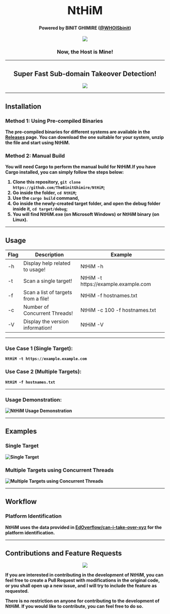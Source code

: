 <h1 align="center" style="font-size:36px;font-weight:bold;"> NtHiM</h1>
<h4 align="center"> <strong>Powered by BINIT GHIMIRE (<a href='https://twitter.com/WHOISbinit' target="_blank">@WHOISbinit</a>)</strong></h4>
<p align="center"> <img src="https://raw.githubusercontent.com/TheBinitGhimire/NtHiM/main/src/screenshot.png"/></p>
<h3 align="center"><strong>N<strong>ow, <strong>t</strong>he <strong>H</strong>ost <strong>i</strong>s <strong>M</strong>ine!</h3>
<hr/>
<h2 align="center">Super Fast Sub-domain Takeover Detection!</h2>
<p align="center"> <a href="https://www.rust-lang.org/" target="_blank"><img src="https://ForTheBadge.com/images/badges/made-with-rust.svg"/></a></p>
<hr>
<h2 id="installation">Installation</h2>
<h3 id="method-1-using-pre-compiled-binaries">Method 1: Using Pre-compiled Binaries</h3>
<p>The pre-compiled binaries for different systems are available in the <a href="https://github.com/TheBinitGhimire/NtHiM/releases"><strong>Releases</strong></a> page. You can download the one suitable for your system, unzip the file and start using NtHiM.</p>
<h3 id="method-2-manual-build">Method 2: Manual Build</h3>
<p>You will need Cargo to perform the manual build for NtHiM.If you have Cargo installed, you can simply follow the steps below:</p>
<ol>
   <li>Clone this repository, <code>git clone https://github.com/TheBinitGhimire/NtHiM</code>;</li>
   <li>Go inside the folder, <code>cd NtHiM</code>;</li>
   <li>Use the <code>cargo build</code> command,</li>
   <li>Go inside the newly-created <strong>target</strong> folder, and open the <strong>debug</strong> folder inside it, <code>cd target/debug</code>;</li>
   <li>You will find <strong>NtHiM.exe</strong> (on Microsoft Windows) or <strong>NtHiM</strong> binary (on Linux).</li>
</ol>
<hr>
<h2 id="usage">Usage</h2>
<table>
   <thead>
      <tr>
         <th>Flag</th>
         <th>Description</th>
         <th>Example</th>
      </tr>
   </thead>
   <tbody>
      <tr>
         <td>-h</td>
         <td>Display help related to usage!</td>
         <td>NtHiM -h</td>
      </tr>
      <tr>
         <td>-t</td>
         <td>Scan a single target!</td>
         <td>NtHiM -t https://example.example.com</td>
      </tr>
      <tr>
         <td>-f</td>
         <td>Scan a list of targets from a file!</td>
         <td>NtHiM -f hostnames.txt</td>
      </tr>
      <tr>
         <td>-c</td>
         <td>Number of Concurrent Threads!</td>
         <td>NtHiM -c 100 -f hostnames.txt</td>
      </tr>
      <tr>
         <td>-V</td>
         <td>Display the version information!</td>
         <td>NtHiM -V</td>
      </tr>
   </tbody>
</table>
<hr>
<h3 id="use-case-1-single-target-">Use Case 1 (Single Target):</h3>
<pre><code class="lang-bash">NtHiM -t <span class="hljs-string">https:</span><span class="hljs-comment">//example.example.com</span>
</code></pre>
<h3 id="use-case-2-multiple-targets-">Use Case 2 (Multiple Targets):</h3>
<pre><code class="lang-bash">NtHiM <span class="hljs-_">-f</span> hostnames.txt
</code></pre>
<hr>
<h3 id="usage-demonstration-">Usage Demonstration:</h3>
<p><img src="https://raw.githubusercontent.com/TheBinitGhimire/NtHiM/main/src/demonstration.gif" alt="NtHiM Usage Demonstration"></p>
<hr>
<h2 id="examples">Examples</h2>
<h3 id="single-target">Single Target</h3>
<p><img src="https://raw.githubusercontent.com/TheBinitGhimire/NtHiM/main/src/example1.png" alt="Single Target"></p>
<h3 id="multiple-targets-using-concurrent-threads">Multiple Targets using Concurrent Threads</h3>
<p><img src="https://raw.githubusercontent.com/TheBinitGhimire/NtHiM/main/src/example2.png" alt="Multiple Targets using Concurrent Threads"></p>
<hr>
<h2 id="workflow">Workflow</h2>
<h3 id="platform-identification">Platform Identification</h3>
<p><strong>NtHiM</strong> uses the data provided in <strong><a href="https://github.com/EdOverflow/can-i-take-over-xyz">EdOverflow/can-i-take-over-xyz</a></strong> for the platform identification.</p>
<hr>
<h2 id="contributions-and-feature-requests">Contributions and Feature Requests</h2>
<p align="center"> <a href="https://github.com/TheBinitGhimire/NtHiM/pulls"><img src="https://img.shields.io/badge/PRs-welcome-brightgreen.svg?style=flat-square"/></a></p>
<p>If you are interested in contributing in the development of <strong>NtHiM</strong>, you can feel free to create a <strong>Pull Request</strong> with modifications in the original code, or you shall open up a new <strong>issue</strong>, and I will try to include the feature as requested.</p>
<p>There is no restriction on anyone for contributing to the development of <strong>NtHiM</strong>. If you would like to contribute, you can feel free to do so.</p>
